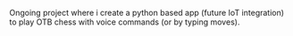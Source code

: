 Ongoing project where i create a python based app (future IoT integration) to play OTB chess with voice commands (or by typing moves). 
